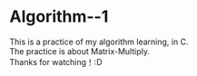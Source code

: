 # Algorithm--1
This is a practice of my algorithm learning, in C.  
The practice is about Matrix-Multiply.  
Thanks for watching！:D
